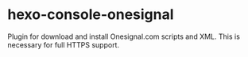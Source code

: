 # hexo-console-onesignal
Plugin for download and install Onesignal.com scripts and XML. This is necessary for full HTTPS support.
